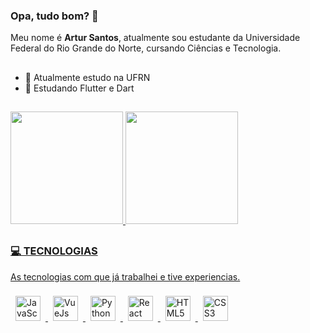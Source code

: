 ### Opa, tudo bom? 👋
Meu nome é **Artur Santos**, atualmente sou estudante da Universidade Federal do Rio Grande do Norte, cursando Ciências e Tecnologia.

##

- 🔭 Atualmente estudo na UFRN
- 🌱 Estudando Flutter e Dart

##

<div>
<a href="https://github.com/ArtursSantos">
<img height="180em" src="https://github-readme-stats.vercel.app/api?username=ArtursSantos&show_icons=true&theme=transparent&include_all_commits=true&count_private=true%22"/>
<img height="180em" src="https://github-readme-stats.vercel.app/api/top-langs/?username=ArtursSantos&layout=compact&theme=transparent"/>
</div>
  
##

### 💻 TECNOLOGIAS
As tecnologias com que já trabalhei e tive experiencias.

<p float="left">
  <img width="40" style="margin: 8px" src="https://cdn.jsdelivr.net/gh/devicons/devicon/icons/javascript/javascript-original.svg" alt="JavaScript">
  <img width="40" style="margin: 8px" src="https://cdn.jsdelivr.net/gh/devicons/devicon/icons/vuejs/vuejs-original.svg" alt="VueJs">
  <img width="40" style="margin: 8px" src="https://cdn.jsdelivr.net/gh/devicons/devicon/icons/python/python-original.svg" alt="Python">
  <img width="40" style="margin: 8px" src="https://cdn.jsdelivr.net/gh/devicons/devicon/icons/react/react-original.svg" alt="React">
  <img width="40" style="margin: 8px" src="https://cdn.jsdelivr.net/gh/devicons/devicon/icons/html5/html5-original.svg" alt="HTML5">
  <img width="40" style="margin: 8px" src="https://cdn.jsdelivr.net/gh/devicons/devicon/icons/css3/css3-original.svg" alt="CSS3">
</p>
